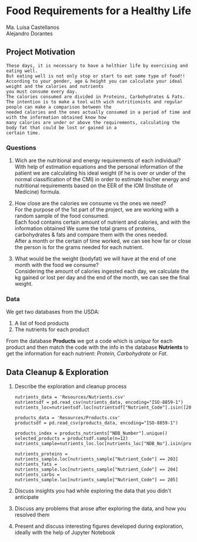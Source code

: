 # Food Requirements for a Healthy Life

   Ma. Luisa Castellanos\
   Alejandro Dorantes


## Project Motivation

    These days, it is necessary to have a helthier life by exercising and eating well.
    But eating well is not only stop or start to eat some type of food!!
    According to your gender, age & height you can calculate your ideal weight and the calories and nutrients
    you must consume every day.
    The calories consumed are divided in Proteins, Carbohydrates & Fats.
    The intention is to make a tool with wich nutritionists and regular people can make a comparison between the 
    needed calories and the ones actually consumed in a period of time and with the information obtained know how 
    many calories are under or above the requirements, calculating the body fat that could be lost or gained in a 
    certain time.
    
    
### Questions

1. Wich are the nutritional and energy requirements of each individual?\
    With help of estimation equations and the personal information of the patient we are calculating his ideal weight (if he is over or     under of the normal classification of the CMI) in order to estimate his/her energy and nutritional requirements based on the EER of     the IOM (Institute of Medicine) formula. 

2. How close are the calories we consume vs the ones we need? \
    For the purpose of the 1st part of the project, we are working with a random sample of the food consumed.\
    Each food contains certain amount of nutrient and calories, and with the information obtained We sume the total grams of proteins,       carbohydrates & fats and compare them with the ones needed.\
    After a month or the certain of time worked, we can see how far or close the person is for the grams needed for each nutrient.
    
3. What would be the weight (bodyfat) we will have at the end of one month with the food we consume?\
    Considering the amount of calories ingested each day, we calculate the kg gained or lost per day and the end
    of the month, we can see the final weight.

### Data

We get two databases from the USDA:
   1) A list of food products
   2) The nutrients for each product

From the database **Products** we got a code which is *unique* for each product and then match the code with the info in the
database **Nutrients** to get the information for each nutrient: *Protein, Carbohydrate* or *Fat*.


## Data Cleanup & Exploration

1. Describe the exploration and cleanup process

    ```
    nutrients_data = 'Resources/Nutrients.csv'
    nutrientsdf = pd.read_csv(nutrients_data, encoding="ISO-8859-1")
    nutrients_loc=nutrientsdf.loc[nutrientsdf["Nutrient_Code"].isin([203,204,205])] 
    ```
    
    ```
    products_data = 'Resources/Products.csv'
    productsdf = pd.read_csv(products_data, encoding="ISO-8859-1")
    
    products_index = products_nutrients["NDB_Number"].unique()
    selected_products = productsdf.sample(n=12)
    nutrients_sample=nutrients_loc.loc[nutrients_loc["NDB_No"].isin(products_index)]
    
    nutrients_proteins = nutrients_sample.loc[nutrients_sample["Nutrient_Code"] == 203]
    nutrients_fats = nutrients_sample.loc[nutrients_sample["Nutrient_Code"] == 204]
    nutrients_carbs = nutrients_sample.loc[nutrients_sample["Nutrient_Code"] == 205]
    ```

2. Discuss insights you had while exploring the data that you didn't anticipate

3. Discuss any problems that arose after exploring the data, and how you resolved them

4. Present and discuss interesting figures developed during exploration, ideally with the help of Jupyter Notebook




